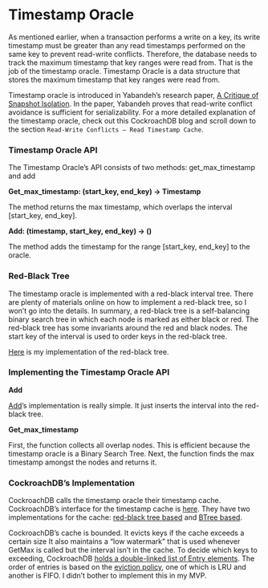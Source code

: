 # Timestamp Oracle

As mentioned earlier, when a transaction performs a write on a key, its write timestamp must be greater than any read timestamps performed on the same key to prevent read-write conflicts. Therefore, the database needs to track the maximum timestamp that key ranges were read from. That is the job of the timestamp oracle. Timestamp Oracle is a data structure that stores the maximum timestamp that key ranges were read from.

Timestamp oracle is introduced in Yabandeh’s research paper, [A Critique of Snapshot Isolation](https://dl.acm.org/doi/10.1145/2168836.2168853). In the paper, Yabandeh proves that read-write conflict avoidance is sufficient for serializability. For a more detailed explanation of the timestamp oracle, check out this CockroachDB blog and scroll down to the section `Read-Write Conflicts – Read Timestamp Cache`.

### Timestamp Oracle API

The Timestamp Oracle’s API consists of two methods: get_max_timestamp and add

**Get_max_timestamp: (start_key, end_key) → Timestamp**

The method returns the max timestamp, which overlaps the interval [start_key, end_key].

**Add: (timestamp, start_key, end_key) → ()**

The method adds the timestamp for the range [start_key, end_key] to the oracle.

### **Red-Black Tree**

The timestamp oracle is implemented with a red-black interval tree. There are plenty of materials online on how to implement a red-black tree, so I won’t go into the details. In summary, a red-black tree is a self-balancing binary search tree in which each node is marked as either black or red. The red-black tree has some invariants around the red and black nodes. The start key of the interval is used to order keys in the red-black tree.

[Here](https://github.com/brianshih1/little-key-value-db/blob/f239e62b5d97ff7754ce61e0f8ca02d889fcb4c2/src/llrb/llrb.rs) is my implementation of the red-black tree.

### Implementing the Timestamp Oracle API

**Add**

[Add](https://github.com/brianshih1/little-key-value-db/blob/f239e62b5d97ff7754ce61e0f8ca02d889fcb4c2/src/timestamp_oracle/oracle.rs#L61)’s implementation is really simple. It just inserts the interval into the red-black tree.

**Get_max_timestamp**

First, the function collects all overlap nodes. This is efficient because the timestamp oracle is a Binary Search Tree. Next, the function finds the max timestamp amongst the nodes and returns it.

### CockroachDB’s Implementation

CockroachDB calls the timestamp oracle their timestamp cache. CockroachDB’s interface for the timestamp cache is [here](https://github.com/cockroachdb/cockroach/blob/530100fd39cc722bc324bfb3869a325622258fb3/pkg/kv/kvserver/tscache/cache.go#L53). They have two implementations for the cache: [red-black tree based](https://github.com/cockroachdb/cockroach/blob/530100fd39cc722bc324bfb3869a325622258fb3/pkg/util/interval/llrb_based_interval.go) and [BTree based](https://github.com/cockroachdb/cockroach/blob/530100fd39cc722bc324bfb3869a325622258fb3/pkg/util/interval/btree_based_interval.go).

CockroachDB’s cache is bounded. It evicts keys if the cache exceeds a certain size It also maintains a “low watermark” that is used whenever GetMax is called but the interval isn’t in the cache. To decide which keys to exceeding, CockroachDB [holds a double-linked list of Entry elements](https://github.com/cockroachdb/cockroach/blob/master/pkg/util/cache/cache.go#L114). The order of entries is based on the [eviction policy](https://github.com/cockroachdb/cockroach/blob/master/pkg/util/cache/cache.go#L31), one of which is LRU and another is FIFO. I didn’t bother to implement this in my MVP.
